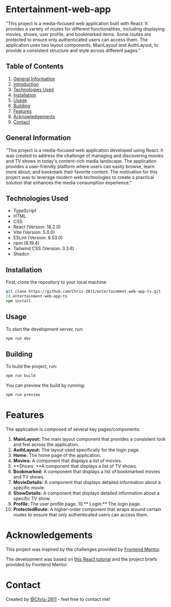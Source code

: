 # Entertainment-web-app

"This project is a media-focused web application built with React. It provides a variety of routes for different functionalities, including displaying movies, shows, user profile, and bookmarked items. Some routes are protected to ensure only authenticated users can access them. The application uses two layout components, MainLayout and AuthLayout, to provide a consistent structure and style across different pages."

## Table of Contents

1. [General Information](#general-information)
2. [Introduction](#introduction)
3. [Technologies Used](#technologies-used)
4. [Installation](#installation)
5. [Usage](#usage)
6. [Building](#building)
7. [Features](#features)
8. [Acknowledgements](#acknowledgements)
9. [Contact](#contact)

## General Information

"This project is a media-focused web application developed using React. It was created to address the challenge of managing and discovering movies and TV shows in today's content-rich media landscape. The application provides a user-friendly platform where users can easily browse, learn more about, and bookmark their favorite content. The motivation for this project was to leverage modern web technologies to create a practical solution that enhances the media consumption experience."

## Technologies Used

- TypeScript
- HTML
- CSS
- React (Version: 18.2.0)
- Vite (Version: 5.0.0)
- ESLint (Version: 8.53.0)
- npm (8.19.4)
- Tailwind CSS (Version: 3.3.6)
- Shadcn

## Installation

First, clone the repository to your local machine:

```bash
git clone https://github.com/Chris-2811/entertainment-web-app-ts.git
cd entertainment-web-app-ts
npm install
```

## Usage

To start the development server, run:

```bash
npm run dev
```

## Building

To build the project, run:

```bash
npm run build
```

You can preview the build by running:

```bash
npm run preview
```

# Features

The application is composed of several key pages/components:

1. **MainLayout:** The main layout component that provides a consistent look and feel across the application.
2. **AuthLayout:** The layout used specifically for the login page.
3. **Home:** The home page of the application.
4. **Movies:** A component that displays a list of movies.
5. **Shows: **A component that displays a list of TV shows.
6. **Bookmarked:** A component that displays a list of bookmarked movies and TV shows.
7. **MovieDetails:** A component that displays detailed information about a specific movie.
8. **ShowDetails:** A component that displays detailed information about a specific TV show.
9. **Profile:** The user profile page. 10.** LogIn:** The login page.
10. **ProtectedRoute:** A higher-order component that wraps around certain routes to ensure that only authenticated users can access them.

# Acknowledgements

This project was inspired by the challenges provided by [Frontend Mentor](https://www.frontendmentor.io/).

The development was based on [this React tutorial](https://www.frontendmentor.io/challenges/entertainment-web-app-J-UhgAW1X) and the project briefs provided by Frontend Mentor.

# Contact

Created by [@Chris-2811](https://github.com/Chris-2811) - feel free to contact me!
